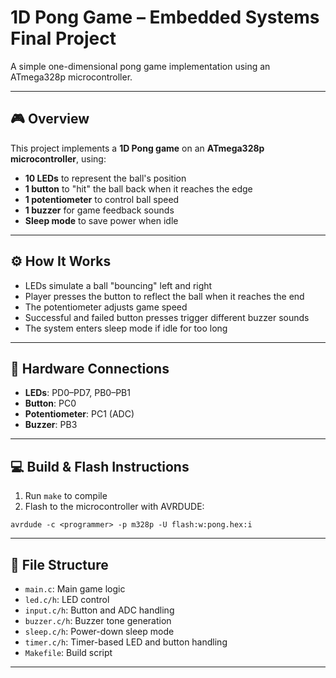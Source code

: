 # 1D Pong Game – Embedded Systems Final Project

A simple one-dimensional pong game implementation using an ATmega328p microcontroller.

***

## 🎮 Overview

This project implements a **1D Pong game** on an **ATmega328p microcontroller**, using:

- **10 LEDs** to represent the ball's position
- **1 button** to "hit" the ball back when it reaches the edge
- **1 potentiometer** to control ball speed
- **1 buzzer** for game feedback sounds
- **Sleep mode** to save power when idle

***

## ⚙️ How It Works

- LEDs simulate a ball "bouncing" left and right
- Player presses the button to reflect the ball when it reaches the end
- The potentiometer adjusts game speed
- Successful and failed button presses trigger different buzzer sounds
- The system enters sleep mode if idle for too long

***

## 🔌 Hardware Connections

- **LEDs**: PD0–PD7, PB0–PB1
- **Button**: PC0
- **Potentiometer**: PC1 (ADC)
- **Buzzer**: PB3

***

## 💻 Build & Flash Instructions

1. Run `make` to compile
2. Flash to the microcontroller with AVRDUDE:

```
avrdude -c <programmer> -p m328p -U flash:w:pong.hex:i
```

***

## 📁 File Structure

- `main.c`: Main game logic
- `led.c/h`: LED control
- `input.c/h`: Button and ADC handling
- `buzzer.c/h`: Buzzer tone generation
- `sleep.c/h`: Power-down sleep mode
- `timer.c/h`: Timer-based LED and button handling
- `Makefile`: Build script

***

 
